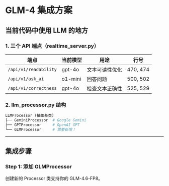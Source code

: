 # GLM-4 集成方案

## 当前代码中使用 LLM 的地方

### 1. 三个 API 端点（realtime_server.py）

| 端点 | 当前模型 | 用途 | 行号 |
|------|---------|------|------|
| `/api/v1/readability` | gpt-4o | 文本可读性优化 | 470, 474 |
| `/api/v1/ask_ai` | o1-mini | 回答问题 | 500, 502 |
| `/api/v1/correctness` | gpt-4o | 检查文本正确性 | 525, 529 |

### 2. llm_processor.py 结构

```python
LLMProcessor (抽象基类)
├── GeminiProcessor  # Google Gemini
├── GPTProcessor     # OpenAI GPT
└── GLMProcessor     # 需要新增！
```

---

## 集成步骤

### Step 1: 添加 GLMProcessor

创建新的 Processor 类支持你的 GLM-4.6-FP8。
